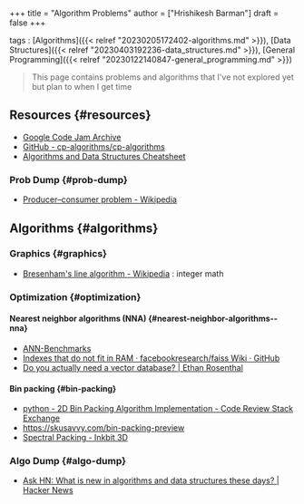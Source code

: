 +++
title = "Algorithm Problems"
author = ["Hrishikesh Barman"]
draft = false
+++

tags
: [Algorithms]({{< relref "20230205172402-algorithms.md" >}}), [Data Structures]({{< relref "20230403192236-data_structures.md" >}}), [General Programming]({{< relref "20230122140847-general_programming.md" >}})

> This page contains problems and algorithms that I've not explored yet but plan to when I get time


## Resources {#resources}

-   [Google Code Jam Archive](https://zibada.guru/gcj/)
-   [GitHub - cp-algorithms/cp-algorithms](https://github.com/cp-algorithms/cp-algorithms)
-   [Algorithms and Data Structures Cheatsheet](https://algs4.cs.princeton.edu/cheatsheet/)


### Prob Dump {#prob-dump}

-   [Producer–consumer problem - Wikipedia](https://en.wikipedia.org/wiki/Producer%E2%80%93consumer_problem)


## Algorithms {#algorithms}


### Graphics {#graphics}

-   [Bresenham's line algorithm - Wikipedia](https://en.wikipedia.org/wiki/Bresenham%27s_line_algorithm) : integer math


### Optimization {#optimization}


#### Nearest neighbor algorithms (NNA) {#nearest-neighbor-algorithms--nna}

-   [ANN-Benchmarks](http://ann-benchmarks.com/)
-   [Indexes that do not fit in RAM · facebookresearch/faiss Wiki · GitHub](https://github.com/facebookresearch/faiss/wiki/Indexes-that-do-not-fit-in-RAM)
-   [Do you actually need a vector database? | Ethan Rosenthal](https://www.ethanrosenthal.com/2023/04/10/nn-vs-ann/)


#### Bin packing {#bin-packing}

-   [python - 2D Bin Packing Algorithm Implementation - Code Review Stack Exchange](https://codereview.stackexchange.com/questions/173493/2d-bin-packing-algorithm-implementation)
-   <https://skusavvy.com/bin-packing-preview>
-   [Spectral Packing - Inkbit 3D](https://inkbit3d.com/packing/)


### Algo Dump {#algo-dump}

-   [Ask HN: What is new in algorithms and data structures these days? | Hacker News](https://news.ycombinator.com/item?id=35886900)
